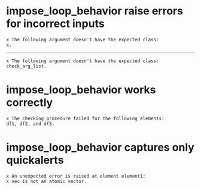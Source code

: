 # impose_loop_behavior raise errors for incorrect inputs

    x The following argument doesn't have the expected class:
    x.

---

    x The following argument doesn't have the expected class:
    check_arg_list.

# impose_loop_behavior works correctly

    x The checking procedure failed for the following elements:
    df1, df2, and df3.

# impose_loop_behavior captures only quickalerts

    x An unexpected error is raised at element element1:
    x vec is not an atomic vector.

